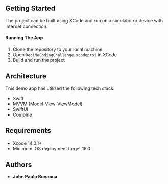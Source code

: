 

## Getting Started

The project can be built using XCode and run on a simulator or device with internet connection.

#### Running The App
1. Clone the repository to your local machine
2. Open `ReciMeCodingChallenge.xcodeproj` in XCode
3. Build and run the project

## Architecture
This demo app has utilized the following tech stack:
- Swift
- MVVM (Model-View-ViewModel)
- SwiftUI
- Combine


## Requirements

- Xcode 14.0.1+
- Minimum iOS deployment target 16.0


## Authors

- **John Paulo Bonacua**
